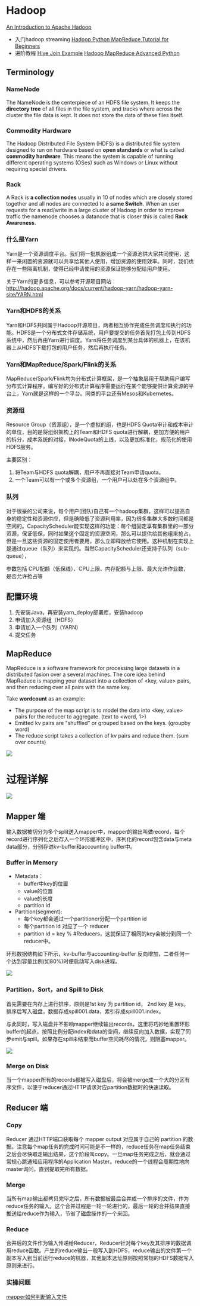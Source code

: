 # Hadoop

[An Introduction to Apache Hadoop](https://opensource.com/life/14/8/intro-apache-hadoop-big-data)

- 入门hadoop streaming
[Hadoop Python MapReduce Tutorial for Beginners](https://blog.matthewrathbone.com/2013/11/17/python-map-reduce-on-hadoop-a-beginners-tutorial.html)
- 进阶教程
[Hive Join Example](https://blog.matthewrathbone.com/2013/02/20/real-world-hadoop-implementing-a-left-outer-join-in-hive.html)
[Hadoop MapReduce Advanced Python](https://blog.matthewrathbone.com/2016/02/09/python-tutorial.html)

## Terminology
### NameNode
The NameNode is the centerpiece of an HDFS file system. It keeps the **directory tree** of all files in the file system, and tracks where across the cluster the file data is kept. It does not store the data of these files itself.

### Commodity Hardware
The Hadoop Distributed File System (HDFS) is a distributed file system designed to run on hardware based on **open standards** or what is called **commodity hardware**. This means the system is capable of running different operating systems (OSes) such as Windows or Linux without requiring special drivers.

### Rack
A Rack is **a collection nodes** usually in 10 of nodes which are closely stored together and all nodes are connected to **a same Switch**. When an user requests for a read/write in a large cluster of Hadoop in order to improve traffic the namenode chooses a datanode that is closer this is called **Rack Awareness**.


### 什么是Yarn
Yarn是一个资源调度平台。我们将一批机器组成一个资源池供大家共同使用，这样一来闲置的资源就可以共享给其他人使用，增加资源的使用效率。同时，我们也存在一些隔离机制，使得已经申请使用的资源保证能够分配给用户使用。

关于Yarn的更多信息，可以参考开源项目网站：http://hadoop.apache.org/docs/current/hadoop-yarn/hadoop-yarn-site/YARN.html

### Yarn和HDFS的关系
Yarn和HDFS共同属于Hadoop开源项目，两者相互协作完成任务调度和执行的功能。HDFS是一个分布式文件存储系统，用户要提交的任务首先打包上传到HDFS系统中，然后再由Yarn进行调度。Yarn将任务调度到某台具体的机器上，在该机器上从HDFS下载打包的用户任务，然后再执行任务。

### Yarn和MapReduce/Spark/Flink的关系
MapReduce/Spark/Flink均为分布式计算框架，是一个抽象层用于帮助用户编写分布式计算程序。编写好的分布式计算程序需要运行在某个能够提供计算资源的平台上，Yarn就是这样的一个平台。同类的平台还有Mesos和Kubernetes。

### 资源组
Resource Group（资源组），是一个虚拟的组，也是HDFS Quota审计和成本审计的单位，目的是将组织架构上的Team和HDFS quota进行解耦，更加方便的用户的拆分，成本系统的对接，INodeQuota的上线，以及更加标准化，规范化的使用HDFS服务。

主要区别：
1. 将Team与HDFS quota解耦，用户不再直接对Team申请quota。
3. 一个Team可以有一个或多个资源组，一个用户可以处在多个资源组中。

### 队列
对于很豪的公司来说，每个用户(团队)自己有一个hadoop集群，这样可以提高自身的稳定性和资源供应，但是确降低了资源利用率，因为很多集群大多数时间都是空闲的。CapacityScheduler能实现这样的功能：每个组固定享有集群里的一部分资源，保证低保，同时如果这个固定的资源空闲，那么可以提供给其他组来抢占，但是一旦这些资源的固定使用者要用，那么立即释放给它使用。这种机制在实现上是通过queue（队列）来实现的。当然CapacityScheduler还支持子队列（sub-queue），

参数包括 CPU配额（低保线）、CPU上限、内存配额与上限、最大允许作业数，是否允许抢占等

## 配置环境
1. 先安装Java，再安装yarn_deploy部署库，安装hadoop
2. 申请加入资源组（HDFS）
3. 申请加入一个队列（YARN）
4. 提交任务

## MapReduce
MapReduce is a software framework for processing large datasets in a distributed fasion over a several machines. The core idea behind MapReduce is mapping your dataset into a collection of <key, value> pairs, and then reducing over all pairs with the same key.

Take **wordcount** as an example:

- The purpose of the map script is to model the data into <key, value> pairs for the reducer to aggregate. (text to <word, 1>)
- Emitted kv pairs are "shuffled" or grouped based on the keys. (groupby word)
- The reduce script takes a collection of kv pairs and reduce them. (sum over counts)

![](figures/mapreduce-data-overview.png)

# 过程详解
![](figures/mapreduce-overview.png)

## Mapper 端
输入数据被切分为多个split送入mapper中，mapper的输出叫做record，每个record进行序列化之后存入一个环形缓冲区中，序列化的record包含data与meta data部分，分别存进kv-buffer和accounting buffer中。

### Buffer in Memory
- Metadata：
  - buffer中key的位置
  - value的位置
  - value的长度
  - partition id
- Partition(segment):
  - 每个key都会通过一个partitioner分配一个partition id
  - 每个partition id 对应了一个 reducer
  - partition id = key % #Reducers，这就保证了相同的key会被分到同一个reducer中。

环形数据结构如下所示，kv-buffer与accounting-buffer 反向增加，二者任何一个达到容量比例(如80\%)时便启动写入disk进程。

![](figures/ring-buffer-detail.png)

### Partition，Sort，and Spill to Disk
首先需要在内存上进行排序，原则是1st key 为 partition id， 2nd key 是 key。排序后写入磁盘，数据存成spill001.data，索引存成spill001.index。

与此同时，写入磁盘并不影响mapper继续输出records，这里将巧妙地重置环形buffer的起点，按照比例分配index和data的空间，继续反向加入数据，实现了同步emit与spill。如果存在spill未结束而buffer空间耗尽的情况，则阻塞mapper。

![](figures/spill-file.png)

### Merge on Disk
当一个mapper所有的records都被写入磁盘后，将会被merge成一个大的分区有序文件，以便于reducer通过HTTP请求对应partition数据时的快速读取。

## Reducer 端
### Copy
Reducer 通过HTTP端口获取每个 mapper output 对应属于自己的 partition 的数据。注意每个map任务的完成时间可能是不一样的，reduce任务在map任务结束之后会尽快取走输出结果，这个阶段叫copy。一旦map任务完成之后，就会通过常规心跳通知应用程序的Application Master。reduce的一个线程会周期性地向master询问，直到提取完所有数据。
### Merge
当所有map输出都拷贝完毕之后，所有数据被最后合并成一个排序的文件，作为reduce任务的输入。这个合并过程是一轮一轮进行的，最后一轮的合并结果直接推送给reduce作为输入，节省了磁盘操作的一个来回。
### Reduce
合并后的文件作为输入传递给Reducer，Reducer针对每个key及其排序的数据调用reduce函数。产生的reduce输出一般写入到HDFS，reduce输出的文件第一个副本写入到当前运行reduce的机器，其他副本选址原则按照常规的HDFS数据写入原则来进行。

### 实操问题
[mapper如何判断输入文件](https://blog.csdn.net/levy_cui/article/details/77097532)


